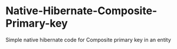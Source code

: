# Native-Hibernate-Composite-Primary-key
Simple native hibernate code for Composite primary key in an entity
